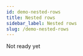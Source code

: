 ```yaml
---
id: demo-nested-rows
title: Nested rows
sidebar_label: Nested rows
slug: /demo-nested-rows
---
```


Not ready yet
